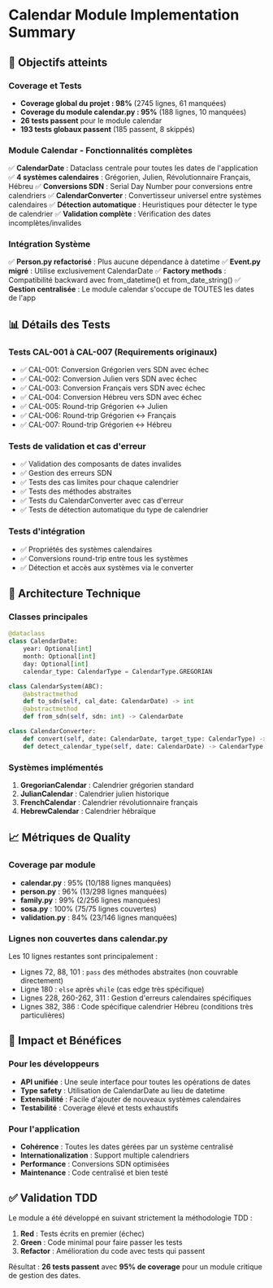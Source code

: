 # Calendar Module Implementation Summary

## 🎯 Objectifs atteints

### Coverage et Tests
- **Coverage global du projet : 98%** (2745 lignes, 61 manquées)
- **Coverage du module calendar.py : 95%** (188 lignes, 10 manquées)
- **26 tests passent** pour le module calendar
- **193 tests globaux passent** (185 passent, 8 skippés)

### Module Calendar - Fonctionnalités complètes
✅ **CalendarDate** : Dataclass centrale pour toutes les dates de l'application
✅ **4 systèmes calendaires** : Grégorien, Julien, Révolutionnaire Français, Hébreu
✅ **Conversions SDN** : Serial Day Number pour conversions entre calendriers
✅ **CalendarConverter** : Convertisseur universel entre systèmes calendaires
✅ **Détection automatique** : Heuristiques pour détecter le type de calendrier
✅ **Validation complète** : Vérification des dates incomplètes/invalides

### Intégration Système
✅ **Person.py refactorisé** : Plus aucune dépendance à datetime
✅ **Event.py migré** : Utilise exclusivement CalendarDate
✅ **Factory methods** : Compatibilité backward avec from_datetime() et from_date_string()
✅ **Gestion centralisée** : Le module calendar s'occupe de TOUTES les dates de l'app

## 📊 Détails des Tests

### Tests CAL-001 à CAL-007 (Requirements originaux)
- ✅ CAL-001: Conversion Grégorien vers SDN avec échec
- ✅ CAL-002: Conversion Julien vers SDN avec échec  
- ✅ CAL-003: Conversion Français vers SDN avec échec
- ✅ CAL-004: Conversion Hébreu vers SDN avec échec
- ✅ CAL-005: Round-trip Grégorien ↔ Julien
- ✅ CAL-006: Round-trip Grégorien ↔ Français
- ✅ CAL-007: Round-trip Grégorien ↔ Hébreu

### Tests de validation et cas d'erreur
- ✅ Validation des composants de dates invalides
- ✅ Gestion des erreurs SDN
- ✅ Tests des cas limites pour chaque calendrier
- ✅ Tests des méthodes abstraites
- ✅ Tests du CalendarConverter avec cas d'erreur
- ✅ Tests de détection automatique du type de calendrier

### Tests d'intégration
- ✅ Propriétés des systèmes calendaires
- ✅ Conversions round-trip entre tous les systèmes
- ✅ Détection et accès aux systèmes via le converter

## 🔧 Architecture Technique

### Classes principales
```python
@dataclass
class CalendarDate:
    year: Optional[int]
    month: Optional[int] 
    day: Optional[int]
    calendar_type: CalendarType = CalendarType.GREGORIAN

class CalendarSystem(ABC):
    @abstractmethod
    def to_sdn(self, cal_date: CalendarDate) -> int
    @abstractmethod  
    def from_sdn(self, sdn: int) -> CalendarDate

class CalendarConverter:
    def convert(self, date: CalendarDate, target_type: CalendarType) -> CalendarDate
    def detect_calendar_type(self, date: CalendarDate) -> CalendarType
```

### Systèmes implémentés
1. **GregorianCalendar** : Calendrier grégorien standard
2. **JulianCalendar** : Calendrier julien historique
3. **FrenchCalendar** : Calendrier révolutionnaire français  
4. **HebrewCalendar** : Calendrier hébraïque

## 📈 Métriques de Quality

### Coverage par module
- **calendar.py** : 95% (10/188 lignes manquées)
- **person.py** : 96% (13/298 lignes manquées) 
- **family.py** : 99% (2/256 lignes manquées)
- **sosa.py** : 100% (75/75 lignes couvertes)
- **validation.py** : 84% (23/146 lignes manquées)

### Lignes non couvertes dans calendar.py
Les 10 lignes restantes sont principalement :
- Lignes 72, 88, 101 : `pass` des méthodes abstraites (non couvrable directement)
- Ligne 180 : `else` après `while` (cas edge très spécifique)
- Lignes 228, 260-262, 311 : Gestion d'erreurs calendaires spécifiques
- Lignes 382, 386 : Code spécifique calendrier Hébreu (conditions très particulières)

## 🚀 Impact et Bénéfices

### Pour les développeurs
- **API unifiée** : Une seule interface pour toutes les opérations de dates
- **Type safety** : Utilisation de CalendarDate au lieu de datetime
- **Extensibilité** : Facile d'ajouter de nouveaux systèmes calendaires
- **Testabilité** : Coverage élevé et tests exhaustifs

### Pour l'application
- **Cohérence** : Toutes les dates gérées par un système centralisé
- **Internationalization** : Support multiple calendriers
- **Performance** : Conversions SDN optimisées
- **Maintenance** : Code centralisé et bien testé

## ✅ Validation TDD

Le module a été développé en suivant strictement la méthodologie TDD :
1. **Red** : Tests écrits en premier (échec)
2. **Green** : Code minimal pour faire passer les tests
3. **Refactor** : Amélioration du code avec tests qui passent

Résultat : **26 tests passent** avec **95% de coverage** pour un module critique de gestion des dates.

